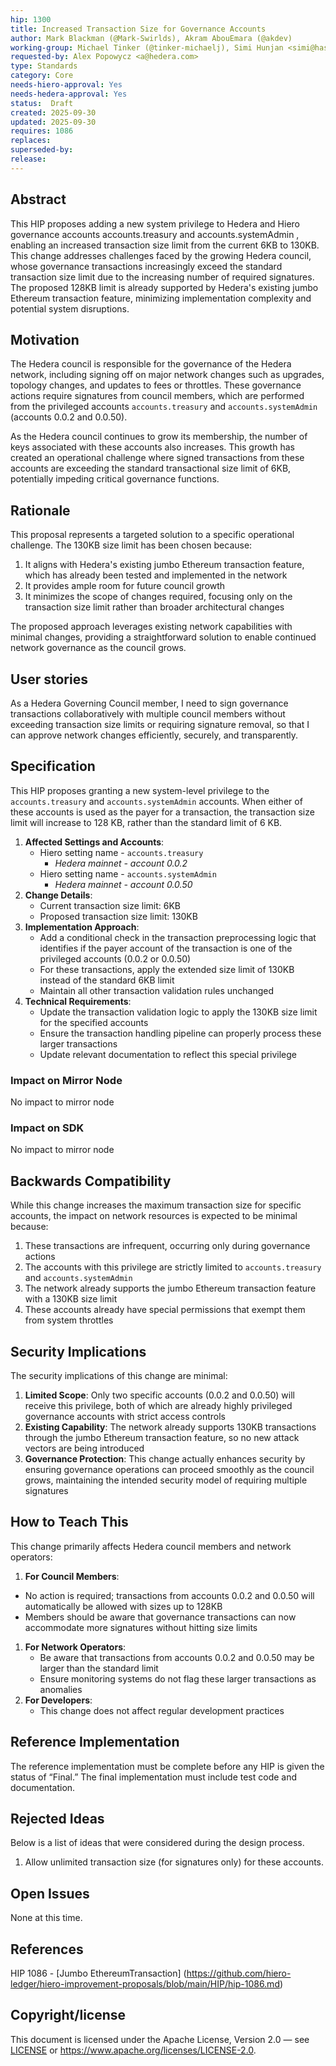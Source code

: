 ```yaml
---
hip: 1300 
title: Increased Transaction Size for Governance Accounts
author: Mark Blackman (@Mark-Swirlds), Akram AbouEmara (@akdev)
working-group: Michael Tinker (@tinker-michaelj), Simi Hunjan <simi@hashgraph.com>
requested-by: Alex Popowycz <a@hedera.com> 
type: Standards
category: Core
needs-hiero-approval: Yes 
needs-hedera-approval: Yes
status:  Draft
created: 2025-09-30 
updated: 2025-09-30
requires: 1086
replaces: 
superseded-by: 
release: 
---
```


## Abstract

This HIP proposes adding a new system privilege to Hedera and Hiero governance accounts accounts.treasury and accounts.systemAdmin , enabling an increased transaction size limit from the current 6KB to 130KB. This change addresses challenges faced by the growing Hedera council, whose governance transactions increasingly exceed the standard transaction size limit due to the increasing number of required signatures. The proposed 128KB limit is already supported by Hedera's existing jumbo Ethereum transaction feature, minimizing implementation complexity and potential system disruptions.

## Motivation

The Hedera council is responsible for the governance of the Hedera network, including signing off on major network changes such as upgrades, topology changes, and updates to fees or throttles. These governance actions require signatures from council members, which are performed from the privileged accounts `accounts.treasury` and `accounts.systemAdmin` (accounts 0.0.2 and 0.0.50).

As the Hedera council continues to grow its membership, the number of keys associated with these accounts also increases. This growth has created an operational challenge where signed transactions from these accounts are exceeding the standard transactional size limit of 6KB, potentially impeding critical governance functions.

## Rationale

This proposal represents a targeted solution to a specific operational challenge. The 130KB size limit has been chosen because:

1. It aligns with Hedera's existing jumbo Ethereum transaction feature, which has already been tested and implemented in the network
2. It provides ample room for future council growth
3. It minimizes the scope of changes required, focusing only on the transaction size limit rather than broader architectural changes

The proposed approach leverages existing network capabilities with minimal changes, providing a straightforward solution to enable continued network governance as the council grows.

## User stories

As a Hedera Governing Council member, I need to sign governance transactions collaboratively with multiple council members without exceeding transaction size limits or requiring signature removal, so that I can approve network changes efficiently, securely, and transparently.

## Specification

This HIP proposes granting a new system-level privilege to the `accounts.treasury` and `accounts.systemAdmin` accounts. When either of these accounts is used as the payer for a transaction, the transaction size limit will increase to 128 KB, rather than the standard limit of 6 KB.

1. **Affected Settings and Accounts**:
    - Hiero  setting name - `accounts.treasury`
        - *Hedera mainnet - account 0.0.2*
    - Hiero setting name -  `accounts.systemAdmin`
        - *Hedera mainnet  - account 0.0.50*
2. **Change Details**:
    - Current transaction size limit: 6KB
    - Proposed transaction size limit: 130KB
3. **Implementation Approach**:
    - Add a conditional check in the transaction preprocessing logic that identifies if the payer account of the transaction is one of the privileged accounts (0.0.2 or 0.0.50)
    - For these transactions, apply the extended size limit of 130KB instead of the standard 6KB limit
    - Maintain all other transaction validation rules unchanged
4. **Technical Requirements**:
    - Update the transaction validation logic to apply the 130KB size limit for the specified accounts
    - Ensure the transaction handling pipeline can properly process these larger transactions
    - Update relevant documentation to reflect this special privilege

### Impact on Mirror Node

No impact to mirror node

### Impact on SDK

No impact to mirror node
 
## Backwards Compatibility

While this change increases the maximum transaction size for specific accounts, the impact on network resources is expected to be minimal because:

1. These transactions are infrequent, occurring only during governance actions
2. The accounts with this privilege are strictly limited to `accounts.treasury` and `accounts.systemAdmin` 
3. The network already supports the jumbo Ethereum transaction feature with a 130KB size limit
4. These accounts already have special permissions that exempt them from system throttles

## Security Implications

The security implications of this change are minimal:

1. **Limited Scope**: Only two specific accounts (0.0.2 and 0.0.50) will receive this privilege, both of which are already highly privileged governance accounts with strict access controls
2. **Existing Capability**: The network already supports 130KB transactions through the jumbo Ethereum transaction feature, so no new attack vectors are being introduced
3. **Governance Protection**: This change actually enhances security by ensuring governance operations can proceed smoothly as the council grows, maintaining the intended security model of requiring multiple signatures

## How to Teach This

This change primarily affects Hedera council members and network operators:

1. **For Council Members**:
- No action is required; transactions from accounts 0.0.2 and 0.0.50 will automatically be allowed with sizes up to 128KB
- Members should be aware that governance transactions can now accommodate more signatures without hitting size limits
1. **For Network Operators**:
    - Be aware that transactions from accounts 0.0.2 and 0.0.50 may be larger than the standard limit
    - Ensure monitoring systems do not flag these larger transactions as anomalies
2. **For Developers**:
    - This change does not affect regular development practices

## Reference Implementation
The reference implementation must be complete before any HIP is given the status
of “Final.” The final implementation must include test code and documentation.

## Rejected Ideas
Below is a list of ideas that were considered during the design process.

1. Allow unlimited transaction size (for signatures only) for these accounts.

## Open Issues

None at this time.

## References

HIP 1086 - [Jumbo EthereumTransaction] (https://github.com/hiero-ledger/hiero-improvement-proposals/blob/main/HIP/hip-1086.md)

## Copyright/license
This document is licensed under the Apache License, Version 2.0 —
see [LICENSE](../LICENSE) or <https://www.apache.org/licenses/LICENSE-2.0>.
